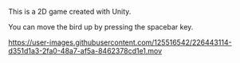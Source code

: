 This is a 2D game created with Unity.

You can move the bird up by pressing the spacebar key.


https://user-images.githubusercontent.com/125516542/226443114-d351d1a3-2fa0-48a7-af5a-8462378cd1e1.mov

